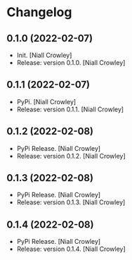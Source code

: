 Changelog
=========


0.1.0 (2022-02-07)
------------------
- Init. [Niall Crowley]
- Release: version 0.1.0. [Niall Crowley]

0.1.1 (2022-02-07)
------------------
- PyPi. [Niall Crowley]
- Release: version 0.1.1. [Niall Crowley]

0.1.2 (2022-02-08)
------------------
- PyPi Release. [Niall Crowley]
- Release: version 0.1.2. [Niall Crowley]

0.1.3 (2022-02-08)
------------------
- PyPi Release. [Niall Crowley]
- Release: version 0.1.3. [Niall Crowley]

0.1.4 (2022-02-08)
------------------
- PyPi Release. [Niall Crowley]
- Release: version 0.1.4. [Niall Crowley]

